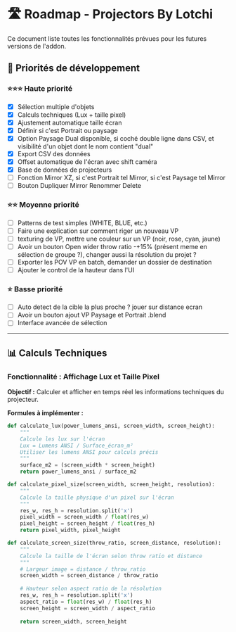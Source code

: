 # 🛣️ Roadmap - Projectors By Lotchi

Ce document liste toutes les fonctionnalités prévues pour les futures versions de l'addon.

## 🎯 Priorités de développement

### ⭐⭐⭐ Haute priorité
- [x] Sélection multiple d'objets 
- [x] Calculs techniques (Lux + taille pixel)
- [x] Ajustement automatique taille écran
- [x] Définir si c'est Portrait ou paysage 
- [x] Option Paysage Dual disponible, si coché double ligne dans CSV, et visibilité d'un objet dont le nom contient "dual"
- [x] Export CSV des données
- [x] Offset automatique de l'écran avec shift caméra
- [x] Base de données de projecteurs
- [ ] Fonction Mirror XZ, si c'est Portrait tel Mirror, si c'est Paysage tel Mirror
- [ ] Bouton Dupliquer Mirror Renommer Delete

### ⭐⭐ Moyenne priorité  
- [ ] Patterns de test simples (WHITE, BLUE, etc.)
- [ ] Faire une explication sur comment riger un nouveau VP
- [ ] texturing de VP, mettre une couleur sur un VP (noir, rose, cyan, jaune)
- [ ] Avoir un bouton Open wider throw ratio -+15% (présent meme en sélection de groupe ?), changer aussi la résolution du projet ?
- [ ] Exporter les POV VP en batch, demander un dossier de destination
- [ ] Ajouter le control de la hauteur dans l'UI

### ⭐ Basse priorité
- [ ] Auto detect de la cible la plus proche ? jouer sur distance ecran
- [ ] Avoir un bouton ajout VP Paysage et Portrait .blend
- [ ] Interface avancée de sélection

---

## 📊 Calculs Techniques

### Fonctionnalité : Affichage Lux et Taille Pixel
**Objectif :** Calculer et afficher en temps réel les informations techniques du projecteur.

**Formules à implémenter :**
```python
def calculate_lux(power_lumens_ansi, screen_width, screen_height):
    """
    Calcule les lux sur l'écran
    Lux = Lumens ANSI / Surface_écran_m²
    Utiliser les lumens ANSI pour calculs précis
    """
    surface_m2 = (screen_width * screen_height)
    return power_lumens_ansi / surface_m2

def calculate_pixel_size(screen_width, screen_height, resolution):
    """
    Calcule la taille physique d'un pixel sur l'écran
    """
    res_w, res_h = resolution.split('x')
    pixel_width = screen_width / float(res_w)
    pixel_height = screen_height / float(res_h)
    return pixel_width, pixel_height

def calculate_screen_size(throw_ratio, screen_distance, resolution):
    """
    Calcule la taille de l'écran selon throw ratio et distance
    """
    # Largeur image = distance / throw_ratio
    screen_width = screen_distance / throw_ratio
    
    # Hauteur selon aspect ratio de la résolution
    res_w, res_h = resolution.split('x')
    aspect_ratio = float(res_w) / float(res_h)
    screen_height = screen_width / aspect_ratio
    
    return screen_width, screen_height